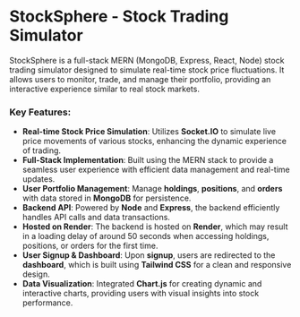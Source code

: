 # StockSphere - Stock Trading Simulator

StockSphere is a full-stack MERN (MongoDB, Express, React, Node) stock trading simulator designed to simulate real-time stock price fluctuations. It allows users to monitor, trade, and manage their portfolio, providing an interactive experience similar to real stock markets.

### Key Features:
- **Real-time Stock Price Simulation**: Utilizes **Socket.IO** to simulate live price movements of various stocks, enhancing the dynamic experience of trading.
- **Full-Stack Implementation**: Built using the MERN stack to provide a seamless user experience with efficient data management and real-time updates.
- **User Portfolio Management**: Manage **holdings**, **positions**, and **orders** with data stored in **MongoDB** for persistence.
- **Backend API**: Powered by **Node** and **Express**, the backend efficiently handles API calls and data transactions.
- **Hosted on Render**: The backend is hosted on **Render**, which may result in a loading delay of around 50 seconds when accessing holdings, positions, or orders for the first time.
- **User Signup & Dashboard**: Upon **signup**, users are redirected to the **dashboard**, which is built using **Tailwind CSS** for a clean and responsive design.
- **Data Visualization**: Integrated **Chart.js** for creating dynamic and interactive charts, providing users with visual insights into stock performance.
